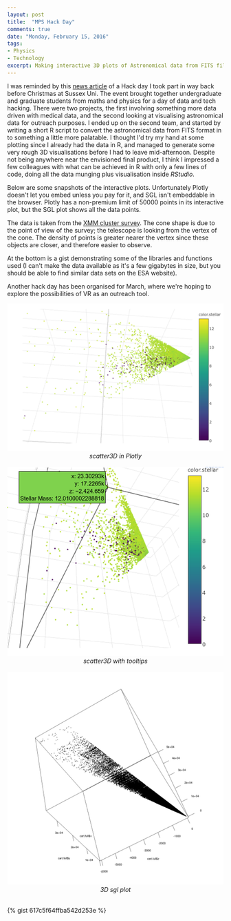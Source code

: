```yaml
---
layout: post
title:  "MPS Hack Day"
comments: true
date: "Monday, February 15, 2016"
tags:
- Physics
- Technology
excerpt: Making interactive 3D plots of Astronomical data from FITS files
---
```


I was reminded by this [news article](http://www.sussex.ac.uk/broadcast/read/33239) of a Hack day I took part in way back before Christmas at Sussex Uni. The event brought together undergraduate and graduate students from maths and physics for a day of data and tech hacking. There were two projects, the first involving something more data driven with medical data, and the second looking at visualising astronomical data for outreach purposes. I ended up on the second team, and started by writing a short R script to convert the astronomical data from FITS format in to something a little more palatable. I thought I'd try my hand at some plotting since I already had the data in R, and managed to generate some very rough 3D visualisations before I had to leave mid-afternoon. Despite not being anywhere near the envisioned final product, I think I impressed a few colleagues with what can be achieved in R with only a few lines of code, doing all the data munging plus visualisation inside *RStudio*.

Below are some snapshots of the interactive plots. Unfortunately Plotly doesn't let you embed unless you pay for it, and SGL isn't embeddable in the browser. Plotly has a non-premium limit of 50000 points in its interactive plot, but the SGL plot shows all the data points.

The data is taken from the [XMM cluster survey](http://www.cosmos.esa.int/web/xmm-newton). The cone shape is due to the point of view of the survey; the telescope is looking from the vertex of the cone. The density of points is greater nearer the vertex since these objects are closer, and therefore easier to observe.

At the bottom is a gist demonstrating some of the libraries and functions used (I can't make the data available as it's a few gigabytes in size, but you should be able to find similar data sets on the ESA website).

Another hack day has been organised for March, where we're hoping to explore the possibilities of VR as an outreach tool.

<a href="/images/Hackday_plotly.png" data-lightbox="bilevel-partition" data-title="Plotly">
  <img class="small" src="/images/Hackday_plotly.png" title="Plotly">
</a>
<center><i>scatter3D in Plotly</i></center><br>

<a href="/images/Hackday_plotly_tooltip.png" data-lightbox="bilevel-partition" data-title="Plotly">
  <img class="small" src="/images/Hackday_plotly_tooltip.png" title="Plotly">
</a>
<center><i>scatter3D with tooltips</i></center><br>

<a href="/images/Hackday_sgl.png" data-lightbox="bilevel-partition" data-title="sgl plot">
  <img class="small" src="/images/Hackday_sgl.png" title="sgl plot">
</a>
<center><i>3D sgl plot</i></center><br>

{% gist 617c5f64ffba542d253e %}
